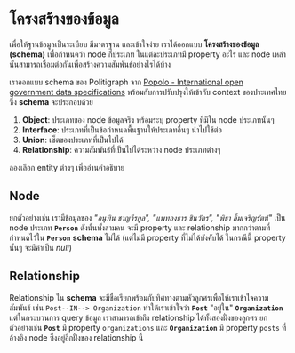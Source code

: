 # โครงสร้างของข้อมูล

เพื่อให้ฐานข้อมูลเป็นระเบียบ มีมาตรฐาน และเข้าใจง่าย เราได้ออกแบบ **โครงสร้างของข้อมูล (schema)** เพื่อกำหนดว่า node กี่ประเภท ในแต่ละประเภทมี property อะไร และ node เหล่านั้นสามารถเชื่อมต่อกันเพื่อสร้างความสัมพันธ์อย่างไรได้บ้าง

เราออกแบบ schema ของ Politigraph จาก [Popolo - International open government data specifications](https://www.popoloproject.com/) พร้อมกับการปรับปรุงให้เข้ากับ context ของประเทศไทย ซึ่ง **schema** จะประกอบด้วย

1. **Object**: ประเภทของ node ข้อมูลจริง พร้อมระบุ property ที่มีใน node ประเภทนั้นๆ
2. **Interface**: ประเภทที่เป็นข้อกำหนดพื้นฐานให้ประเภทอื่นๆ นำไปใช้ต่อ
3. **Union**: เซ็ตของประเภทที่เป็นไปได้
4. **Relationship**: ความสัมพันธ์ที่เป็นไปได้ระหว่าง node ประเภทต่างๆ

ลองเลือก entity ต่างๆ เพื่ออ่านคำอธิบาย

<SchemaGraph></SchemaGraph>

## Node

ยกตัวอย่างเช่น เรามีข้อมูลของ _"อนุทิน ชาญวีรกูล", "แพทองธาร ชินวัตร", "พิธา ลิ้มเจริญรัตน์"_ เป็น node ประเภท **`Person`** ดังนั้นทั้งสามคน จะมี property และ relationship มากกว่าตามที่กำหนดไว้ใน **`Person`** **schema** ไม่ได้ (แต่ไม่มี property ที่ไม่ได้บังคับได้ ในกรณีนี้ property นั้นๆ จะมีค่าเป็น _null_)

<QueryGraph query="query People($where: PersonWhere) { people(where: $where) { id prefix firstname lastname image birth_date educations previous_occupations }}" :variables='{ "where": { "id_IN": ["อนุทิน-ชาญวีรกูล", "แพทองธาร-ชินวัตร", "พิธา-ลิ้มเจริญรัตน์"] }}'></QueryGraph>

## Relationship

Relationship ใน **schema** จะมีชื่อเรียกพร้อมกับทิศทางตามหัวลูกศรเพื่อให้เราเข้าใจความสัมพันธ์ เช่น `Post--IN--> Organization` ทำให้เราเข้าใจว่า **`Post`** "อยู่ใน" **`Organization`** แต่ในกระบวนการ query ข้อมูล เราสามารถเข้าถึง relationship ได้ทั้งสองฝั่งของลูกศร ยกตัวอย่างเช่น **`Post`** มี property `organizations` และ **`Organization`** มี property `posts` ที่อ้างอิง node ซึ่งอยู่อีกฝั่งของ relationship นี้

<QueryGraph query="query Organizations($where: OrganizationWhere, $postsWhere2: PostWhere) { organizations(where: $where) { id name posts(where: $postsWhere2) { id role organizations { id name } } } }" :variables='{ "where": { "id_EQ": "คณะรัฐมนตรี-64" }, "postsWhere2": { "role_EQ": "นายกรัฐมนตรี" } }'></QueryGraph>
